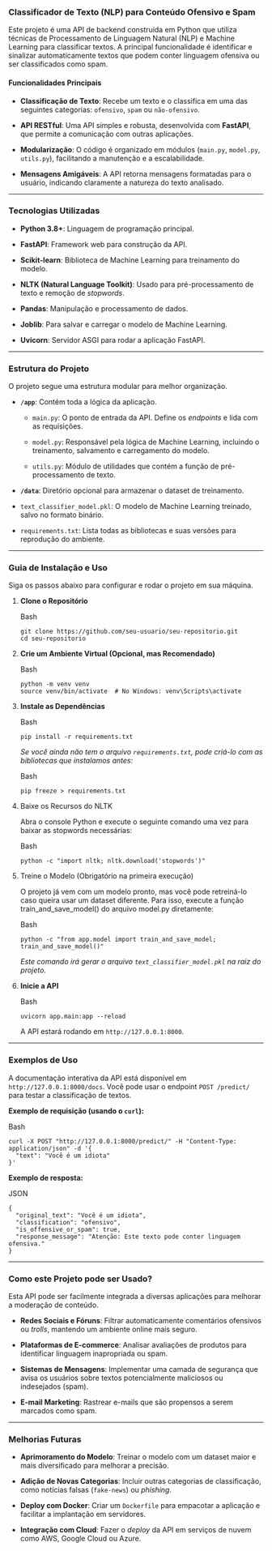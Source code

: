 

### **Classificador de Texto (NLP) para Conteúdo Ofensivo e Spam**

Este projeto é uma API de backend construída em Python que utiliza técnicas de Processamento de Linguagem Natural (NLP) e Machine Learning para classificar textos. A principal funcionalidade é identificar e sinalizar automaticamente textos que podem conter linguagem ofensiva ou ser classificados como spam.

#### **Funcionalidades Principais**

-   **Classificação de Texto**: Recebe um texto e o classifica em uma das seguintes categorias: `ofensivo`, `spam` ou `não-ofensivo`.
    
-   **API RESTful**: Uma API simples e robusta, desenvolvida com **FastAPI**, que permite a comunicação com outras aplicações.
    
-   **Modularização**: O código é organizado em módulos (`main.py`, `model.py`, `utils.py`), facilitando a manutenção e a escalabilidade.
    
-   **Mensagens Amigáveis**: A API retorna mensagens formatadas para o usuário, indicando claramente a natureza do texto analisado.
    

----------

### **Tecnologias Utilizadas**

-   **Python 3.8+**: Linguagem de programação principal.
    
-   **FastAPI**: Framework web para construção da API.
    
-   **Scikit-learn**: Biblioteca de Machine Learning para treinamento do modelo.
    
-   **NLTK (Natural Language Toolkit)**: Usado para pré-processamento de texto e remoção de _stopwords_.
    
-   **Pandas**: Manipulação e processamento de dados.
    
-   **Joblib**: Para salvar e carregar o modelo de Machine Learning.
    
-   **Uvicorn**: Servidor ASGI para rodar a aplicação FastAPI.
    

----------

### **Estrutura do Projeto**

O projeto segue uma estrutura modular para melhor organização.

-   **`/app`**: Contém toda a lógica da aplicação.
    
    -   `main.py`: O ponto de entrada da API. Define os _endpoints_ e lida com as requisições.
        
    -   `model.py`: Responsável pela lógica de Machine Learning, incluindo o treinamento, salvamento e carregamento do modelo.
        
    -   `utils.py`: Módulo de utilidades que contém a função de pré-processamento de texto.
        
-   **`/data`**: Diretório opcional para armazenar o dataset de treinamento.
    
-   `text_classifier_model.pkl`: O modelo de Machine Learning treinado, salvo no formato binário.
    
-   `requirements.txt`: Lista todas as bibliotecas e suas versões para reprodução do ambiente.
    

----------

### **Guia de Instalação e Uso**

Siga os passos abaixo para configurar e rodar o projeto em sua máquina.

1.  **Clone o Repositório**
    
    Bash
    
    ```
    git clone https://github.com/seu-usuario/seu-repositorio.git
    cd seu-repositorio
    
    ```
    
2.  **Crie um Ambiente Virtual (Opcional, mas Recomendado)**
    
    Bash
    
    ```
    python -m venv venv
    source venv/bin/activate  # No Windows: venv\Scripts\activate
    
    ```
    
3.  **Instale as Dependências**
    
    Bash
    
    ```
    pip install -r requirements.txt
    
    ```
    
    _Se você ainda não tem o arquivo `requirements.txt`, pode criá-lo com as bibliotecas que instalamos antes:_
    
    Bash
    
    ```
    pip freeze > requirements.txt
    
    ```
    
4.  Baixe os Recursos do NLTK
    
    Abra o console Python e execute o seguinte comando uma vez para baixar as stopwords necessárias:
    
    Bash
    
    ```
    python -c "import nltk; nltk.download('stopwords')"
    
    ```
    
5.  Treine o Modelo (Obrigatório na primeira execução)
    
    O projeto já vem com um modelo pronto, mas você pode retreiná-lo caso queira usar um dataset diferente. Para isso, execute a função train_and_save_model() do arquivo model.py diretamente:
    
    Bash
    
    ```
    python -c "from app.model import train_and_save_model; train_and_save_model()"
    
    ```
    
    _Este comando irá gerar o arquivo `text_classifier_model.pkl` na raiz do projeto._
    
6.  **Inicie a API**
    
    Bash
    
    ```
    uvicorn app.main:app --reload
    
    ```
    
    A API estará rodando em `http://127.0.0.1:8000`.
    

----------

### **Exemplos de Uso**

A documentação interativa da API está disponível em `http://127.0.0.1:8000/docs`. Você pode usar o endpoint `POST /predict/` para testar a classificação de textos.

**Exemplo de requisição (usando o `curl`):**

Bash

```
curl -X POST "http://127.0.0.1:8000/predict/" -H "Content-Type: application/json" -d '{
  "text": "Você é um idiota"
}'

```

**Exemplo de resposta:**

JSON

```
{
  "original_text": "Você é um idiota",
  "classification": "ofensivo",
  "is_offensive_or_spam": true,
  "response_message": "Atenção: Este texto pode conter linguagem ofensiva."
}

```

----------

### **Como este Projeto pode ser Usado?**

Esta API pode ser facilmente integrada a diversas aplicações para melhorar a moderação de conteúdo.

-   **Redes Sociais e Fóruns**: Filtrar automaticamente comentários ofensivos ou _trolls_, mantendo um ambiente online mais seguro.
    
-   **Plataformas de E-commerce**: Analisar avaliações de produtos para identificar linguagem inapropriada ou spam.
    
-   **Sistemas de Mensagens**: Implementar uma camada de segurança que avisa os usuários sobre textos potencialmente maliciosos ou indesejados (spam).
    
-   **E-mail Marketing**: Rastrear e-mails que são propensos a serem marcados como spam.
    

----------

### **Melhorias Futuras**

-   **Aprimoramento do Modelo**: Treinar o modelo com um dataset maior e mais diversificado para melhorar a precisão.
    
-   **Adição de Novas Categorias**: Incluir outras categorias de classificação, como notícias falsas (`fake-news`) ou _phishing_.
    
-   **Deploy com Docker**: Criar um `Dockerfile` para empacotar a aplicação e facilitar a implantação em servidores.
    
-   **Integração com Cloud**: Fazer o _deploy_ da API em serviços de nuvem como AWS, Google Cloud ou Azure.
